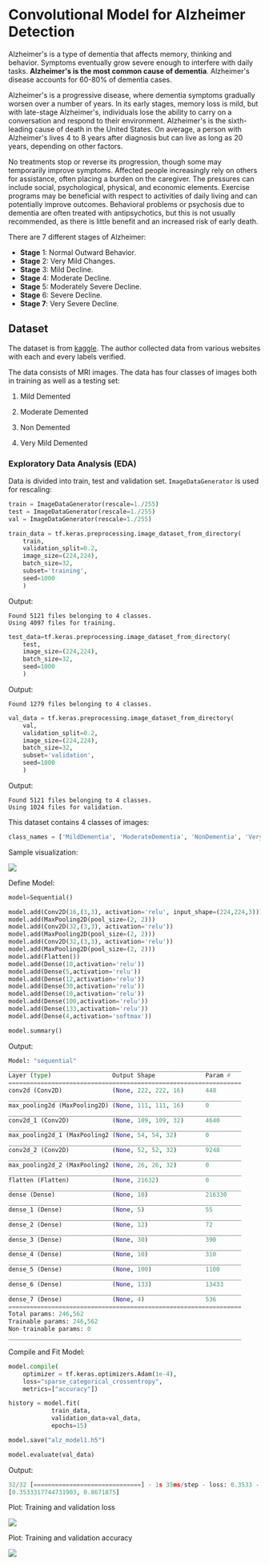 # Convolutional Model for Alzheimer Detection

Alzheimer's is a type of dementia that affects memory, thinking and behavior. Symptoms eventually grow severe enough to interfere with daily tasks. **Alzheimer's is the most common cause of dementia**. Alzheimer's disease accounts for 60-80% of dementia cases.

Alzheimer's is a progressive disease, where dementia symptoms gradually worsen over a number of years. In its early stages, memory loss is mild, but with late-stage Alzheimer's, individuals lose the ability to carry on a conversation and respond to their environment. Alzheimer's is the sixth-leading cause of death in the United States. On average, a person with Alzheimer's lives 4 to 8 years after diagnosis but can live as long as 20 years, depending on other factors.

No treatments stop or reverse its progression, though some may temporarily improve symptoms. Affected people increasingly rely on others for assistance, often placing a burden on the caregiver. The pressures can include social, psychological, physical, and economic elements. Exercise programs may be beneficial with respect to activities of daily living and can potentially improve outcomes. Behavioral problems or psychosis due to dementia are often treated with antipsychotics, but this is not usually recommended, as there is little benefit and an increased risk of early death.

There are 7 different stages of Alzheimer:

- **Stage** 1: Normal Outward Behavior.
- **Stage** 2: Very Mild Changes.
- **Stage** 3: Mild Decline.
- **Stage** 4: Moderate Decline.
- **Stage** 5: Moderately Severe Decline.
- **Stage** 6: Severe Decline.
- **Stage 7**: Very Severe Decline.

## Dataset

The dataset is from [kaggle](https://www.kaggle.com/tourist55/alzheimers-dataset-4-class-of-images). The author collected data from various websites with each and every labels verified.

The data consists of MRI images. The data has four classes of images both in training as well as a testing set:

1. Mild Demented

2. Moderate Demented

3. Non Demented

4. Very Mild Demented

### Exploratory Data Analysis (EDA)

Data is divided into train, test and validation set. `ImageDataGenerator` is used for rescaling:

```python
train = ImageDataGenerator(rescale=1./255)
test = ImageDataGenerator(rescale=1./255)
val = ImageDataGenerator(rescale=1./255)
```

```python
train_data = tf.keras.preprocessing.image_dataset_from_directory(
    train,
    validation_split=0.2,
    image_size=(224,224),
    batch_size=32,
    subset='training',
    seed=1000
    )
```

Output:

```
Found 5121 files belonging to 4 classes.
Using 4097 files for training.
```

```python
test_data=tf.keras.preprocessing.image_dataset_from_directory(
    test,
    image_size=(224,224),
    batch_size=32,
    seed=1000
    )
```

Output:

```
Found 1279 files belonging to 4 classes.
```

```python
val_data = tf.keras.preprocessing.image_dataset_from_directory(
    val,
    validation_split=0.2,
    image_size=(224,224),
    batch_size=32,
    subset='validation',
    seed=1000
    )
```

Output:

```
Found 5121 files belonging to 4 classes.
Using 1024 files for validation.
```

This dataset contains 4 classes of images:

```python
class_names = ['MildDementia', 'ModerateDementia', 'NonDementia', 'VeryMildDementia']
```

Sample visualization:

![](images/sample_visualization.png)

Define Model:

```python
model=Sequential()

model.add(Conv2D(16,(3,3), activation='relu', input_shape=(224,224,3)))
model.add(MaxPooling2D(pool_size=(2, 2)))
model.add(Conv2D(32,(3,3), activation='relu'))
model.add(MaxPooling2D(pool_size=(2, 2)))
model.add(Conv2D(32,(3,3), activation='relu'))
model.add(MaxPooling2D(pool_size=(2, 2)))
model.add(Flatten())
model.add(Dense(10,activation='relu'))
model.add(Dense(5,activation='relu'))
model.add(Dense(12,activation='relu'))
model.add(Dense(30,activation='relu'))
model.add(Dense(10,activation='relu'))
model.add(Dense(100,activation='relu'))
model.add(Dense(133,activation='relu'))
model.add(Dense(4,activation='softmax'))

model.summary()

```

Output:

```python
Model: "sequential"
_________________________________________________________________
Layer (type)                 Output Shape              Param #   
=================================================================
conv2d (Conv2D)              (None, 222, 222, 16)      448       
_________________________________________________________________
max_pooling2d (MaxPooling2D) (None, 111, 111, 16)      0         
_________________________________________________________________
conv2d_1 (Conv2D)            (None, 109, 109, 32)      4640      
_________________________________________________________________
max_pooling2d_1 (MaxPooling2 (None, 54, 54, 32)        0         
_________________________________________________________________
conv2d_2 (Conv2D)            (None, 52, 52, 32)        9248      
_________________________________________________________________
max_pooling2d_2 (MaxPooling2 (None, 26, 26, 32)        0         
_________________________________________________________________
flatten (Flatten)            (None, 21632)             0         
_________________________________________________________________
dense (Dense)                (None, 10)                216330    
_________________________________________________________________
dense_1 (Dense)              (None, 5)                 55        
_________________________________________________________________
dense_2 (Dense)              (None, 12)                72        
_________________________________________________________________
dense_3 (Dense)              (None, 30)                390       
_________________________________________________________________
dense_4 (Dense)              (None, 10)                310       
_________________________________________________________________
dense_5 (Dense)              (None, 100)               1100      
_________________________________________________________________
dense_6 (Dense)              (None, 133)               13433     
_________________________________________________________________
dense_7 (Dense)              (None, 4)                 536       
=================================================================
Total params: 246,562
Trainable params: 246,562
Non-trainable params: 0
_________________________________________________________________
```

Compile and Fit Model:

```python
model.compile(
    optimizer = tf.keras.optimizers.Adam(1e-4), 
    loss="sparse_categorical_crossentropy", 
    metrics=["accuracy"])

history = model.fit(
            train_data, 
            validation_data=val_data, 
            epochs=15)
```

```python
model.save("alz_model1.h5")
```

```python
model.evaluate(val_data)
```

Output:

```python
32/32 [==============================] - 1s 35ms/step - loss: 0.3533 - accuracy: 0.8672
[0.3533317744731903, 0.8671875]
```

Plot: Training and validation loss

![](images/train_vs_val_loss.png)

Plot: Training and validation accuracy

![](images/train_vs_val_acc.png)
